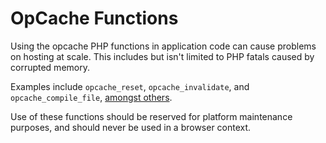 # OpCache Functions

Using the opcache PHP functions in application code can cause problems on hosting at scale. This includes but isn't limited to PHP fatals caused by corrupted memory.

Examples include `opcache_reset`, `opcache_invalidate`, and `opcache_compile_file`, [amongst others](http://php.net/manual/en/book.opcache.php).

Use of these functions should be reserved for platform maintenance purposes, and should never be used in a browser context.